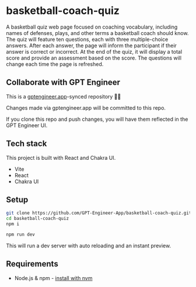 # basketball-coach-quiz

A basketball quiz web page focused on coaching vocabulary, including names of defenses, plays, and other terms a basketball coach should know. The quiz will feature ten questions, each with three multiple-choice answers. After each answer, the page will inform the participant if their answer is correct or incorrect. At the end of the quiz, it will display a total score and provide an assessment based on the score. The questions will change each time the page is refreshed.

## Collaborate with GPT Engineer

This is a [gptengineer.app](https://gptengineer.app)-synced repository 🌟🤖

Changes made via gptengineer.app will be committed to this repo.

If you clone this repo and push changes, you will have them reflected in the GPT Engineer UI.

## Tech stack

This project is built with React and Chakra UI.

- Vite
- React
- Chakra UI

## Setup

```sh
git clone https://github.com/GPT-Engineer-App/basketball-coach-quiz.git
cd basketball-coach-quiz
npm i
```

```sh
npm run dev
```

This will run a dev server with auto reloading and an instant preview.

## Requirements

- Node.js & npm - [install with nvm](https://github.com/nvm-sh/nvm#installing-and-updating)

